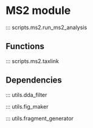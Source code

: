 # MS2 module

::: scripts.ms2.run_ms2_analysis

## Functions

::: scripts.ms2.taxlink

## Dependencies

::: utils.dda_filter

::: utils.fig_maker

::: utils.fragment_generator
